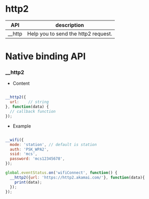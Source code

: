 # http2


| API | description |
| --- | --- |
| __http | Help you to send the http2 request. |


# Native binding API 


### __http2
* Content

``` js

__http2({
  url:    // string
}, function(data) {
  // callback function
});

```

* Example


``` js

__wifi({
  mode: 'station', // default is station
  auth: 'PSK_WPA2',
  ssid: 'mcs',
  password: 'mcs12345678',
});

global.eventStatus.on('wifiConnect', function() {
  __http2({url: 'https://http2.akamai.com/'}, function(data){
    print(data);
  });
});

```